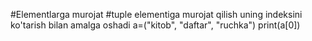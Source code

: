 #Elementlarga murojat
#tuple elementiga murojat qilish uning indeksini ko'tarish bilan amalga oshadi
a=("kitob", "daftar", "ruchka")
print(a[0])
